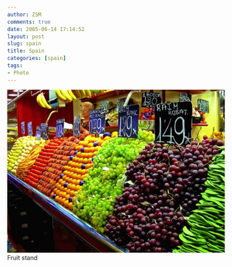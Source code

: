 ```yaml
---
author: ZSM
comments: true
date: 2005-06-14 17:14:52
layout: post
slug: spain
title: Spain
categories: [spain]
tags:
- Photo
---
```

![Spain](/public/thumb/spain1.jpg)
Fruit stand